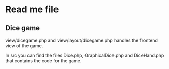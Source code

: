 Read me file
=============

Dice game
---------

view/dicegame.php and view/layout/dicegame.php handles the frontend view of the game.

In src you can find the files Dice.php, GraphicalDice.php and DiceHand.php that contains the code for the game.